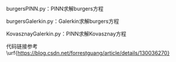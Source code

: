 burgersPINN.py：PINN求解burgers方程

burgersGalerkin.py：Galerkin求解burgers方程

KovasznayGalerkin.py：PINN求解Kovasznay方程

代码链接参考\urf{https://blog.csdn.net/forrestguang/article/details/130036270}